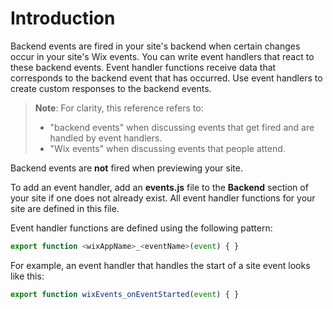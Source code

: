 # Introduction

Backend events are fired in your site's backend when certain changes occur in your site's Wix events. You can write event handlers that react to these backend events. Event handler functions receive data that corresponds to the backend event that has occurred. Use event handlers to create custom responses to the backend events.

> **Note**: For clarity, this reference refers to:
>
> - "backend events" when discussing events that get fired and are handled by event handlers.  
> - "Wix events" when discussing events that people attend.

Backend events are **not** fired when previewing your site.

To add an event handler, add an **events.js** file to the **Backend** section of your site if one does not already exist. All event handler functions for your site are defined in this file.

Event handler functions are defined using the following pattern:

```javascript
export function <wixAppName>_<eventName>(event) { }
```

For example, an event handler that handles the start of a site event looks like this:

```javascript
export function wixEvents_onEventStarted(event) { }
```
